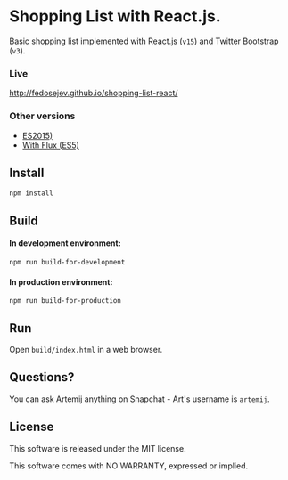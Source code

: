 # Shopping List with React.js.

Basic shopping list implemented with React.js (`v15`) and Twitter Bootstrap (`v3`).

### Live

http://fedosejev.github.io/shopping-list-react/

### Other versions

+ [ES2015)](https://github.com/fedosejev/shopping-list-react-es2015)
+ [With Flux (ES5)](https://github.com/fedosejev/shopping-list-react-flux)

## Install

`npm install`

## Build

#### In development environment:

`npm run build-for-development`

#### In production environment:

`npm run build-for-production`

## Run

Open `build/index.html` in a web browser.

## Questions?

You can ask Artemij anything on Snapchat - Art's username is `artemij`.

## License

This software is released under the MIT license.

This software comes with NO WARRANTY, expressed or implied.

